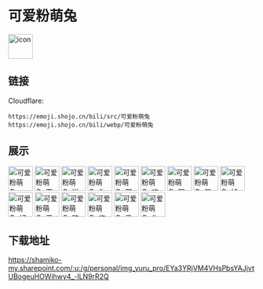 # 可爱粉萌兔
<img src="https://emoji.shojo.cn/bili/src/可爱粉萌兔/icon.png" width="50" height="50" alt="icon">

## 链接
Cloudflare:
```
https://emoji.shojo.cn/bili/src/可爱粉萌兔
https://emoji.shojo.cn/bili/webp/可爱粉萌兔
```
## 展示
<img src="https://emoji.shojo.cn/bili/src/可爱粉萌兔/可爱粉萌兔-mua.png" width="50" height="50" alt="可爱粉萌兔-mua">
<img src="https://emoji.shojo.cn/bili/src/可爱粉萌兔/可爱粉萌兔-不愧是你.png" width="50" height="50" alt="可爱粉萌兔-不愧是你">
<img src="https://emoji.shojo.cn/bili/src/可爱粉萌兔/可爱粉萌兔-送fafa.png" width="50" height="50" alt="可爱粉萌兔-送fafa">
<img src="https://emoji.shojo.cn/bili/src/可爱粉萌兔/可爱粉萌兔-你走开.png" width="50" height="50" alt="可爱粉萌兔-你走开">
<img src="https://emoji.shojo.cn/bili/src/可爱粉萌兔/可爱粉萌兔-那我呢.png" width="50" height="50" alt="可爱粉萌兔-那我呢">
<img src="https://emoji.shojo.cn/bili/src/可爱粉萌兔/可爱粉萌兔-吃瓜.png" width="50" height="50" alt="可爱粉萌兔-吃瓜">
<img src="https://emoji.shojo.cn/bili/src/可爱粉萌兔/可爱粉萌兔-困困.png" width="50" height="50" alt="可爱粉萌兔-困困">
<img src="https://emoji.shojo.cn/bili/src/可爱粉萌兔/可爱粉萌兔-哭哭.png" width="50" height="50" alt="可爱粉萌兔-哭哭">
<img src="https://emoji.shojo.cn/bili/src/可爱粉萌兔/可爱粉萌兔-掉小珍珠.png" width="50" height="50" alt="可爱粉萌兔-掉小珍珠">
<img src="https://emoji.shojo.cn/bili/src/可爱粉萌兔/可爱粉萌兔-好害羞.png" width="50" height="50" alt="可爱粉萌兔-好害羞">
<img src="https://emoji.shojo.cn/bili/src/可爱粉萌兔/可爱粉萌兔-无聊哦.png" width="50" height="50" alt="可爱粉萌兔-无聊哦">
<img src="https://emoji.shojo.cn/bili/src/可爱粉萌兔/可爱粉萌兔-略略略.png" width="50" height="50" alt="可爱粉萌兔-略略略">
<img src="https://emoji.shojo.cn/bili/src/可爱粉萌兔/可爱粉萌兔-嗨起来.png" width="50" height="50" alt="可爱粉萌兔-嗨起来">
<img src="https://emoji.shojo.cn/bili/src/可爱粉萌兔/可爱粉萌兔-爱你呦.png" width="50" height="50" alt="可爱粉萌兔-爱你呦">
<img src="https://emoji.shojo.cn/bili/src/可爱粉萌兔/可爱粉萌兔-生气.png" width="50" height="50" alt="可爱粉萌兔-生气">

## 下载地址

https://shamiko-my.sharepoint.com/:u:/g/personal/img_yuru_pro/EYa3YRjVM4VHsPbsYAJjvtUBogeuHOWihwy4_-lLN9rR2Q